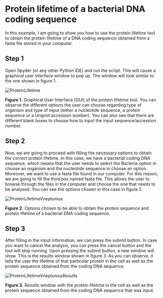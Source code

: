 # Protein lifetime of a bacterial DNA coding sequence

In this example, I am going to show you how to use the protein lifetime tool to obtain the protein lifetime of a DNA coding sequence obtained from a fasta file stored in your computer.

## Step 1

Open Spyder (or any other Python IDE) and run the script. This will cause a graphical user interface window to pop up. The window will look similar to the one shown in figure 1.

![ProteinLifetime](https://user-images.githubusercontent.com/70640998/111024653-3fba0280-83e0-11eb-858e-6c485913f7b5.jpg)

**Figure 1.** Graphical User Interface (GUI) of the protein lifetime tool. You can observe the different options the user can choose regarding type of organism and type of input (either a nucleotide sequence, a protein sequence or a Uniprot accession number). You can also see that there are different blank boxes to choose how to input the input sequence/accession number.

## Step 2

Now, we are going to proceed with filling the necessary options to obtain the correct protein lifetime. In this case, we have a bacterial coding DNA sequence, which means that the user needs to select the Bacteria option in choose an organism and the nucleotide sequence in choose an option. Moreover, we want to use a fasta file found in our computer. For this reason, we are going to fill the third box named fasta file. This allows the user to browse through the files in the computer and choose the one that needs to be analysed. You can see the options chosen in this case in figure 2.

![ProteinLifetimeVneptunius](https://user-images.githubusercontent.com/70640998/111026377-2ae26c80-83ea-11eb-8327-75171d7d818c.jpg)

**Figure 2.** Options chosen to be able to obtain the protein sequence and protein lifetime of a bacterial DNA coding sequence.

## Step 3

After filling in the input information, we can press the submit button. In case you want to cancel the analysis, you can press the cancel button and the tool will stop running. Upon pressing the submit button, a new window will show. This is the results window shown in figure 3. As you can observe, it tells the user the lifetime of that particular protein in the cell as well as the protein sequence obtained from the coding DNA sequence.

![ProteinLifetimeVneptuniusResults](https://user-images.githubusercontent.com/70640998/111026390-3a61b580-83ea-11eb-84df-8dbdf47e632d.jpg)

**Figure 3.** Results window with the protein lifetime in the cell as well as the protein sequence obtained from the coding DNA sequence that was input.
